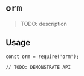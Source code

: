 # `orm`

> TODO: description

## Usage

```
const orm = require('orm');

// TODO: DEMONSTRATE API
```
